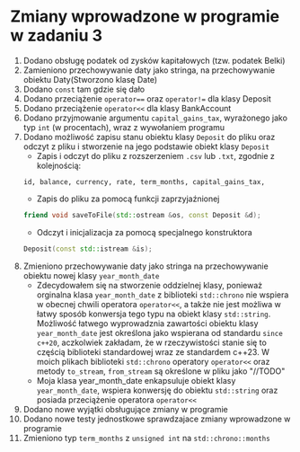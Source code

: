 # Zmiany wprowadzone w programie w zadaniu 3

1. Dodano obsługę podatek od zysków kapitałowych (tzw. podatek Belki)
2. Zamieniono przechowywanie daty jako stringa, na przechowywanie obiektu Daty(Stworzono klasę Date)
3. Dodano ```const``` tam gdzie się dało
4. Dodano przeciążenie ```operator==``` oraz ```operator!=``` dla klasy Deposit
5. Dodano przeciążenie ```operator<<``` dla klasy BankAccount
6. Dodano przyjmowanie argumentu ```capital_gains_tax```, wyrażonego jako typ ```int``` (w procentach), wraz z wywołaniem programu
7. Dodano możliwość zapisu stanu obiektu klasy ```Deposit``` do pliku oraz odczyt z pliku i stworzenie na jego podstawie obiekt klasy ```Deposit```
    - Zapis i odczyt do pliku z rozszerzeniem ```.csv``` lub ```.txt```, zgodnie z kolejnością:
    ```csv
    id, balance, currency, rate, term_months, capital_gains_tax,
    ```
    - Zapis do pliku za pomocą funkcji zaprzyjaźnionej
    ```cpp
    friend void saveToFile(std::ostream &os, const Deposit &d);
    ```
    - Odczyt i inicjalizacja za pomocą specjalnego konstruktora
    ```cpp
    Deposit(const std::istream &is);
    ```
8. Zmieniono przechowywanie daty jako stringa na przechowywanie obiektu nowej klasy `year_month_date`
    - Zdecydowałem się na stworzenie oddzielnej klasy, ponieważ orginalna klasa ```year_month_date``` z biblioteki ```std::chrono``` nie wspiera w obecnej chwili operatora ```operator<<```, a także nie jest możliwa w łatwy sposób konwersja tego typu na obiekt klasy ```std::string```. Możliwość łatwego wyprowadznia zawartości obiektu klasy ```year_month_date``` jest określona jako wspierana od standardu ```since c++20```, aczkolwiek zakładam, że w rzeczywistości stanie się to częścią biblioteki standardowej wraz ze standardem c++23. W moich plikach biblioteki ```std::chrono``` operatory ```operator<<``` oraz metody ```to_stream```, ```from_stream``` są określone w pliku jako "//TODO"
    - Moja klasa year_month_date enkapsuluje obiekt klasy ```year_month_date```, wspiera konwersję do obiektu ```std::string``` oraz posiada przeciążenie operatora ```operator<<```
9. Dodano nowe wyjątki obsługujące zmiany w programie
10. Dodano nowe testy jednostkowe sprawdzajace zmiany wprowadzone w programie
11. Zmieniono typ ```term_months``` z ```unsigned int``` na ```std::chrono::months```


